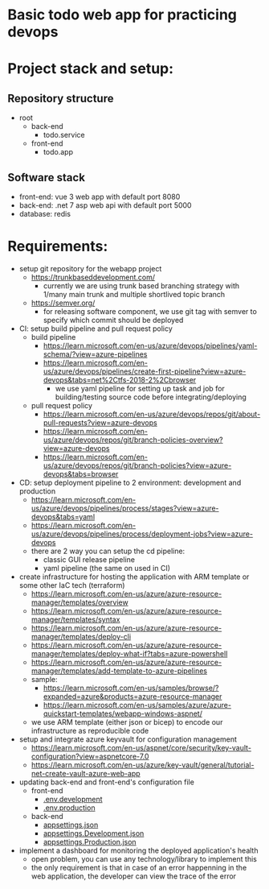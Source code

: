 # Basic todo web app for practicing devops
# Project stack and setup:
## Repository structure
- root
    - back-end
        - todo.service 
    - front-end
        - todo.app
## Software stack
- front-end: vue 3 web app with default port 8080
- back-end: .net 7 asp web api with default port 5000
- database: redis
# Requirements:
- setup git repository for the webapp project
	- https://trunkbaseddevelopment.com/  
		- currently we are using trunk based branching strategy with 1/many main trunk and multiple shortlived topic branch  
	- https://semver.org/  
		- for releasing software component, we use git tag with semver to specify which commit should be deployed
- CI: setup build pipeline and pull request policy  
	- build pipeline  
		- https://learn.microsoft.com/en-us/azure/devops/pipelines/yaml-schema/?view=azure-pipelines  
		- https://learn.microsoft.com/en-us/azure/devops/pipelines/create-first-pipeline?view=azure-devops&tabs=net%2Ctfs-2018-2%2Cbrowser  
			- we use yaml pipeline for setting up task and job for building/testing source code before integrating/deploying  
	- pull request policy  
		- https://learn.microsoft.com/en-us/azure/devops/repos/git/about-pull-requests?view=azure-devops  
		- https://learn.microsoft.com/en-us/azure/devops/repos/git/branch-policies-overview?view=azure-devops  
		- https://learn.microsoft.com/en-us/azure/devops/repos/git/branch-policies?view=azure-devops&tabs=browser
- CD: setup deployment pipeline to 2 environment: development and production
	- https://learn.microsoft.com/en-us/azure/devops/pipelines/process/stages?view=azure-devops&tabs=yaml  
	- https://learn.microsoft.com/en-us/azure/devops/pipelines/process/deployment-jobs?view=azure-devops
	- there are 2 way you can setup the cd pipeline:  
		- classic GUI release pipeline  
		- yaml pipeline (the same on used in CI)  
- create infrastructure for hosting the application with ARM template or some other IaC tech (terraform)
	- https://learn.microsoft.com/en-us/azure/azure-resource-manager/templates/overview
	- https://learn.microsoft.com/en-us/azure/azure-resource-manager/templates/syntax
	- https://learn.microsoft.com/en-us/azure/azure-resource-manager/templates/deploy-cli  
	- https://learn.microsoft.com/en-us/azure/azure-resource-manager/templates/deploy-what-if?tabs=azure-powershell  
	- https://learn.microsoft.com/en-us/azure/azure-resource-manager/templates/add-template-to-azure-pipelines  
	- sample:
		- https://learn.microsoft.com/en-us/samples/browse/?expanded=azure&products=azure-resource-manager  
		- https://learn.microsoft.com/en-us/samples/azure/azure-quickstart-templates/webapp-windows-aspnet/  
	- we use ARM template (either json or bicep) to encode our infrastructure as reproducible code
- setup and integrate azure keyvault for configuration management
    - https://learn.microsoft.com/en-us/aspnet/core/security/key-vault-configuration?view=aspnetcore-7.0
    - https://learn.microsoft.com/en-us/azure/key-vault/general/tutorial-net-create-vault-azure-web-app
- updating back-end and front-end's configuration file
    - front-end
        - [.env.development](./front-end/todo.app/.env.development)
        - [.env.production](./front-end/todo.app/.env.production)
    - back-end
        - [appsettings.json](back-end\todo.service\todo.service\appsettings.json)
        - [appsettings.Development.json](back-end\todo.service\todo.service\appsettings.Development.json)
        - [appsettings.Production.json](back-end\todo.service\todo.service\appsettings.Production.json)
- implement a dashboard for monitoring the deployed application's health  
	- open problem, you can use any technology/library to implement this
	- the only requirement is that in case of an error happenning in the web application, the developer can view the trace of the error